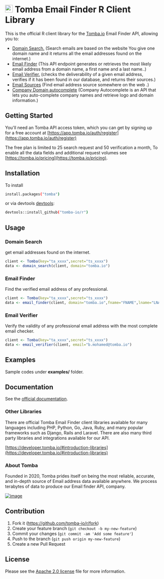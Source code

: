 # [<img src="https://app.tomba.io/tomba/f250de39816043cfc8f5578fa078a79e.svg" alt="Tomba" width="25"/>](https://tomba.io/) Tomba Email Finder R Client Library

This is the official R client library for the [Tomba.io](https://tomba.io) Email Finder API,
allowing you to:

- [Domain Search.](https://tomba.io/domain-search) (Search emails are based on the website You give one domain name and it returns all the email addresses found on the internet.)
- [Email Finder](https://tomba.io/email-finder) (This API endpoint generates or retrieves the most likely email address from a domain name, a first name and a last name..)
- [Email Verifier.](https://tomba.io/email-verifier) (checks the deliverability of a given email address, verifies if it has been found in our database, and returns their sources.)
- [Email Sources](https://developer.tomba.io/#email-sources) (Find email address source somewhere on the web .)
- [Company Domain autocomplete](https://developer.tomba.io/#autocomplete) (Company Autocomplete is an API that lets you auto-complete company names and retrieve logo and domain information.)

## Getting Started

You'll need an Tomba API access token, which you can get by signing up for a free account at [https://app.tomba.io/auth/register](https://app.tomba.io/auth/register)

The free plan is limited to 25 search request and 50 verification a month,  To enable all the data fields and additional request volumes see [https://tomba.io/pricing](https://tomba.io/pricing).

## Installation

To install

```bash
install.packages("tomba")
```

or via devtools [devtools](https://devtools.r-lib.org/):

```bash
devtools::install_github("tomba-io/r")
```

## Usage

### Domain Search

get email addresses found on the internet.

```r
client <- Tomba(key="ta_xxxx",secret="ts_xxxx")
data <- domain_search(client, domain="tomba.io")
```

### Email Finder

Find the verified email address of any professional.

```r
client <- Tomba(key="ta_xxxx",secret="ts_xxxx")
data <- email_finder(client, domain="tomba.io",fname="FNAME",lname="LNAME")
```

### Email Verifier

Verify the validity of any professional email address with the most complete email checker.

```r
client <- Tomba(key="ta_xxxx",secret="ts_xxxx")
data <- email_verifier(client, email="b.mohamed@tomba.io")
```

## Examples

Sample codes under **examples/** folder.

## Documentation

See the [official documentation](https://developer.tomba.io/).

### Other Libraries

There are official Tomba Email Finder client libraries available for many languages including PHP, Python, Go, Java, Ruby, and many popular frameworks such as Django, Rails and Laravel. There are also many third party libraries and integrations available for our API.

[https://developer.tomba.io/#introduction-libraries](https://developer.tomba.io/#introduction-libraries)

### About Tomba

Founded in 2020, Tomba prides itself on being the most reliable, accurate, and in-depth source of Email address data available anywhere. We process terabytes of data to produce our Email finder API, company.

[![image](https://avatars.githubusercontent.com/u/67979591?s=200&v=4)](https://tomba.io/)

## Contribution

1. Fork it (<https://github.com/tomba-io/r/fork>)
2. Create your feature branch (`git checkout -b my-new-feature`)
3. Commit your changes (`git commit -am 'Add some feature'`)
4. Push to the branch (`git push origin my-new-feature`)
5. Create a new Pull Request

## License

Please see the [Apache 2.0 license](http://www.apache.org/licenses/LICENSE-2.0.html) file for more information.
